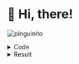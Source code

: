 <h1>
 &#128075 Hi, there!
</h1>

![pinguinito](https://github.com/ChemsJam/ChemsJam/assets/111895521/18f43973-c78b-43c5-a9d3-6357a883739b)

<p align="center">
<details>
 <summary>Code</summary>
<details>
 <summary>Vars</summary>
 
```py
name = "Johan Alejandro Ontiveros Alfaro"
age = 22
nationality = "Mexican"
developer_profile = "Full Stack Developer"
languages = ["Spanish: native", "English: B1"]
occupation = "Student"
institution = "TecNM Campus Ciudad Hidalgo"
hobbies = ["Basketball", "Learn to dance", "Spend time with family and friends", "Learn to programming"]
```
</details>

<details>
 <summary>Class Developer</summary>
 
 ```py
class Developer:
    def __init__(self, name, age, nationality, developer_profile, languages, occupation, institution, hobbies):
        self.name = name
        self.age = age
        self.nationality = nationality
        self.developer_profile = developer_profile
        self.languages = languages
        self.occupation = occupation
        self.institution = institution
        self.hobbies = hobbies

    def description(self):
        return 'My name is {}, I am {} years old, I am {} and I am a {}, I can speak {}, I am a {} at {} and my hobbies are {}.'.format(
        self.name,
        self.age,
        self.nationality,
        self.developer_profile,
        self.languages,
        self.occupation,
        self.institution,
        self.hobbies
        )

    def Programming(self, languages, stylesheets, frameworks, runtimes, databases, learning, projects):
        print(f"Languages: {languages}")
        print(f"Stylesheets: {stylesheets}")
        print(f"Frameworks: {frameworks}")
        print(f"Runtimes: {runtimes}")
        print(f"Databases: {databases}")
        print(f"Learning: {learning}")
        print(f"Projects: {projects}")

futureDeveloper = Developer(
    name,
    age,
    nationality,
    developer_profile,
    languages,
    occupation,
    institution,
    hobbies
)

print(futureDeveloper.description())

futureDeveloper.Programming(
    ["Python", "Java", "PHP", "JavaScript"],
    ["CSS"],
    ["Angular", "React", "Django"],
    ["Node"],
    ["MySQL", "Firestore", "MariaDB"],
    ["Django", "React", "Astro"],
    ["webProLog", "ForoAngular", "comandasPlayitaSanMarcos"]
)
```

![pinguinito2](https://github.com/ChemsJam/ChemsJam/assets/111895521/2232dd81-82ca-4c12-a0dc-f97781810506)
</details>
</details>

<details>
<summary>Result</summary>
 
```py
#Resultado
My name is Johan Alejandro Ontiveros Alfaro, I am 22 years old, I am Mexican and I am a Full Stack Developer.
I can speak ['Spanish: native', 'English: B1'], I am a Student at TecNM Campus Ciudad Hidalgo and my
hobbies are ['Basketball', 'Learn to dance', 'Spend time with family and friends', 'Learn to programming'].

Languages: ['Python', 'Java', 'PHP', 'JavaScript']
Stylesheets: ['CSS']
Frameworks: ['Angular', 'React', 'Django']
Runtimes: ['Node']
Databases: ['MySQL', 'Firestore', 'MariaDB']
Learning: ['Django', 'React', 'Astro']
Projects: ['webProLog', 'ForoAngular', 'comandasPlayitaSanMarcos']
```

 ![pollito](https://github.com/ChemsJam/ChemsJam/assets/111895521/62870bd9-c3a4-4b7b-b1b5-2fede2d89ecd)
</details>

</p>
